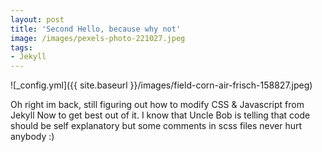 ```yaml
---
layout: post
title: 'Second Hello, because why not'
image: /images/pexels-photo-221027.jpeg
tags:
- Jekyll
---
```

![_config.yml]({{ site.baseurl }}/images/field-corn-air-frisch-158827.jpeg)


Oh right im back, still figuring out how to modify CSS & Javascript from Jekyll Now to get best out of it.
I know that Uncle Bob is telling that code should be self explanatory but some comments in scss files never hurt anybody :)
